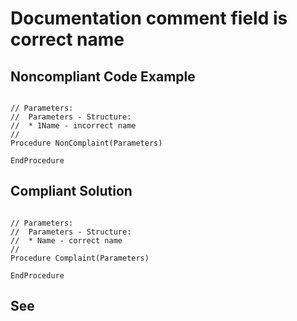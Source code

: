 # Documentation comment field is correct name

## Noncompliant Code Example

```bsl

// Parameters:
//  Parameters - Structure:
//  * 1Name - incorrect name
//  
Procedure NonComplaint(Parameters)
	
EndProcedure

```

## Compliant Solution

```bsl

// Parameters:
//  Parameters - Structure:
//  * Name - correct name
//  
Procedure Complaint(Parameters)
	
EndProcedure

```

## See

